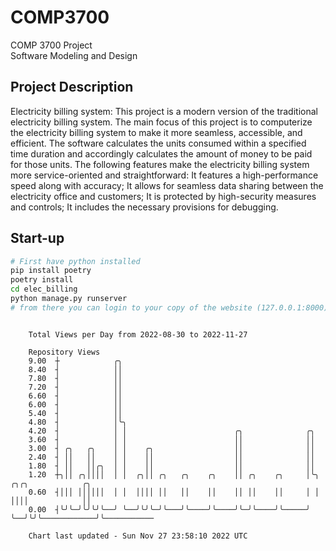 # COMP3700
COMP 3700 Project  
Software Modeling and Design
## Project Description
Electricity billing system: This project is a modern version of the traditional electricity billing system. The main focus of this project is to computerize the electricity billing system to make it more seamless, accessible, and efficient. The software calculates the units consumed within a specified time duration and accordingly calculates the amount of money to be paid for those units. The following features make the electricity billing system more service-oriented and straightforward: It features a high-performance speed along with accuracy; It allows for seamless data sharing between the electricity office and customers; It is protected by high-security measures and controls; It includes the necessary provisions for debugging.

## Start-up
```bash
# First have python installed
pip install poetry
poetry install
cd elec_billing
python manage.py runserver
# from there you can login to your copy of the website (127.0.0.1:8000), default creds are admin/admin
```

```

    Total Views per Day from 2022-08-30 to 2022-11-27

    Repository Views
    9.00  ┼            ╭╮
    8.40  ┤            ││
    7.80  ┤            ││
    7.20  ┤            ││
    6.60  ┤            ││
    6.00  ┤            ││
    5.40  ┤            ││
    4.80  ┤            │╰╮
    4.20  ┤            │ │                        ╭╮              ╭╮
    3.60  ┤            │ │                        ││              ││
    3.00  ┤ ╭╮   ╭╮    │ │    ╭╮                  ││              ││
    2.40  ┤ ││   ││    │ │    ││                  ││              ││
    1.80  ┤ ││   ││╭╮  │ │    ││                  ││              ││
    1.20  ┼╮││ ╭╮││││  │ │  ╭╮││ ╭╮   ╭╮    ╭╮    ││ ╭╮    ╭╮     │╰╮  ╭╮╭╮            ╭╮
    0.60  ┤│││ ││││││  │ │  ││││ ││   ││    ││    ││ ││    ││     │ │  ││││            ││
    0.00  ┤╰╯╰─╯╰╯╰╯╰──╯ ╰──╯╰╯╰─╯╰───╯╰────╯╰────╯╰─╯╰────╯╰─────╯ ╰──╯╰╯╰────────────╯╰───────────

    Chart last updated - Sun Nov 27 23:58:10 2022 UTC
    
```
